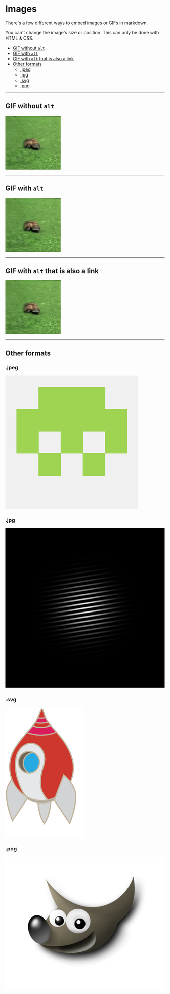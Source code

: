 # Images

There's a few different ways to embed images or GIFs in markdown.

You can't change the image's size or position. This can only be done with HTML & CSS.

- [GIF without `alt`](#gif-without-alt)
- [GIF with `alt`](#gif-with-alt)
- [GIF with `alt` that is also a link](#gif-with-alt-that-is-also-a-link)
- [Other formats](#other-formats)
  - [.jpeg](#jpeg)
  - [.jpg](#jpg)
  - [.svg](#svg)
  - [.png](#png)

---

## GIF without `alt`

![](./assets/platyrun.gif)

---

## GIF with `alt`

![a Running Platypus](./assets/platyrun.gif)

---

## GIF with `alt` that is also a link

[![a Running Platypus](./assets/platyrun.gif)](https://en.wikipedia.org/wiki/Platypus)

---

## Other formats

### .jpeg

![a .jpeg asset](./assets/avatar.jpeg)

### .jpg

![a .jpg asset](./assets/gabor.jpg)

### .svg

![a .svg asset](./assets/spaceship-a.svg)

### .png

![a .png asset](./assets/Wilber-huge-alpha.png)
